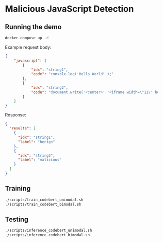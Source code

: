 # Malicious JavaScript Detection

## Running the demo

```bash
docker-compose up -d
```

Example request body:

```json
{
	"javascript": [
		{
			"idx": "string1",
			"code": "console.log('Hello World!');"
		},
		{
			"idx": "string2",
			"code": "document.write('<center>' '<iframe width=\"11\" height=\"1\" ' 'src=\"http://laghzesh.rzb.ir\" ' 'style=\"border: 0px;\" ' 'frameborder=\"0\" ' 'scrolling=\"auto\">' '</iframe>');"
		}
	]
}
```

Response:

```json
{
  "results": [
    {
      "idx": "string1",
      "label": "benign"
    },
    {
      "idx": "string2",
      "label": "malicious"
    }
  ]
}
```

## Training

```bash
./scripts/train_codebert_unimodal.sh
./scripts/train_codebert_bimodal.sh
```

## Testing

```bash
./scripts/inference_codebert_unimodal.sh
./scripts/inference_codebert_bimodal.sh
```